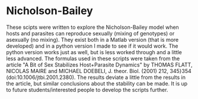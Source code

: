 # Nicholson-Bailey

These scipts were written to explore the Nicholson-Bailey model when hosts and parasites can reproduce sexually (mixing of genotypes)
or asexually (no mixing). They exist both in a Matlab version (that is more developed) and in a python version I made to see if it would work.
The python version works just as well, but is less worked through and a little less advanced. The formulas used in these scripts were taken
from the article "A Bit of Sex Stabilizes Host+Parasite Dynamics" by THOMAS FLATT, NICOLAS MAIRE and MICHAEL DOEBELI, J. theor. Biol. (2001) 212, 345}354
(doi:10.1006/jtbi.2001.2380). The results deviate a little from the results in the article, but similar conclusions about the stability can
be made. It is up to future students/interested people to develop the scripts further.
